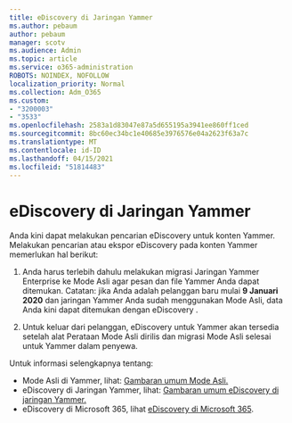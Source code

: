 ```yaml
---
title: eDiscovery di Jaringan Yammer
ms.author: pebaum
author: pebaum
manager: scotv
ms.audience: Admin
ms.topic: article
ms.service: o365-administration
ROBOTS: NOINDEX, NOFOLLOW
localization_priority: Normal
ms.collection: Adm_O365
ms.custom:
- "3200003"
- "3533"
ms.openlocfilehash: 2583a1d83047e87a5d655195a3941ee860ff1ced
ms.sourcegitcommit: 8bc60ec34bc1e40685e3976576e04a2623f63a7c
ms.translationtype: MT
ms.contentlocale: id-ID
ms.lasthandoff: 04/15/2021
ms.locfileid: "51814483"
---
```

# <a name="ediscovery-in-yammer-networks"></a>eDiscovery di Jaringan Yammer

Anda kini dapat melakukan pencarian eDiscovery untuk konten Yammer.  Melakukan pencarian atau ekspor eDiscovery pada konten Yammer memerlukan hal berikut:

1. Anda harus terlebih dahulu melakukan migrasi Jaringan Yammer Enterprise ke Mode Asli agar pesan dan file Yammer Anda dapat ditemukan. Catatan: jika Anda adalah pelanggan baru mulai **9 Januari 2020** dan jaringan Yammer Anda sudah menggunakan Mode Asli, data Anda kini dapat ditemukan dengan eDiscovery .

2. Untuk keluar dari pelanggan, eDiscovery untuk Yammer akan tersedia setelah alat Perataan Mode Asli dirilis dan migrasi Mode Asli selesai untuk Yammer dalam penyewa.

Untuk informasi selengkapnya tentang:

- Mode Asli di Yammer, lihat: [Gambaran umum Mode Asli.](https://docs.microsoft.com/yammer/configure-your-yammer-network/overview-native-mode)
- eDiscovery di Jaringan Yammer, lihat: [Gambaran umum eDiscovery di jaringan Yammer.](https://docs.microsoft.com/yammer/manage-security-and-compliance/overview-of-ediscovery)
- eDiscovery di Microsoft 365, lihat [eDiscovery di Microsoft 365](https://docs.microsoft.com/microsoft-365/compliance/ediscovery).
